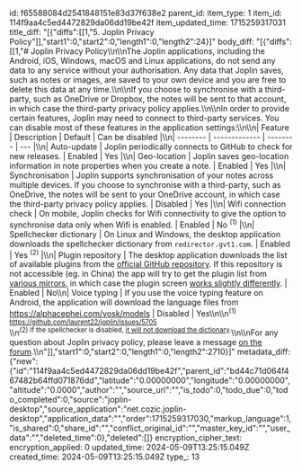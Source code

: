 id: f65588084d2541848151e83d37f638e2
parent_id: 
item_type: 1
item_id: 114f9aa4c5ed4472829da06dd19be42f
item_updated_time: 1715259317031
title_diff: "[{\"diffs\":[[1,\"5. Joplin Privacy Policy\"]],\"start1\":0,\"start2\":0,\"length1\":0,\"length2\":24}]"
body_diff: "[{\"diffs\":[[1,\"# Joplin Privacy Policy\\\n\\\nThe Joplin applications, including the Android, iOS, Windows, macOS and Linux applications, do not send any data to any service without your authorisation. Any data that Joplin saves, such as notes or images, are saved to your own device and you are free to delete this data at any time.\\\n\\\nIf you choose to synchronise with a third-party, such as OneDrive or Dropbox, the notes will be sent to that account, in which case the third-party privacy policy applies.\\\n\\\nIn order to provide certain features, Joplin may need to connect to third-party services. You can disable most of these features in the application settings:\\\n\\\n| Feature  | Description   | Default  | Can be disabled |\\\n| -------- | ------------- | -------- | --- |\\\n| Auto-update | Joplin periodically connects to GitHub to check for new releases. | Enabled | Yes |\\\n| Geo-location | Joplin saves geo-location information in note properties when you create a note. | Enabled | Yes |\\\n| Synchronisation | Joplin supports synchronisation of your notes across multiple devices. If you choose to synchronise with a third-party, such as OneDrive, the notes will be sent to your OneDrive account, in which case the third-party privacy policy applies. | Disabled | Yes |\\\n| Wifi connection check | On mobile, Joplin checks for Wifi connectivity to give the option to synchronise data only when Wifi is enabled. | Enabled | No <sup>(1)</sup> |\\\n| Spellchecker dictionary | On Linux and Windows, the desktop application downloads the spellchecker dictionary from `redirector.gvt1.com`. | Enabled | Yes <sup>(2)</sup> |\\\n| Plugin repository | The desktop application downloads the list of available plugins from the [official GitHub repository](https://github.com/joplin/plugins). If this repository is not accessible (eg. in China) the app will try to get the plugin list from [various mirrors](https://github.com/laurent22/joplin/blob/8ac6017c02017b6efd59f5fcab7e0b07f8d44164/packages/lib/services/plugins/RepositoryApi.ts#L22), in which case the plugin screen [works slightly differently](https://github.com/laurent22/joplin/issues/5161#issuecomment-925226975). | Enabled | No\\\n| Voice typing | If you use the voice typing feature on Android, the application will download the language files from https://alphacephei.com/vosk/models | Disabled | Yes\\\n\\\n<sup>(1) https://github.com/laurent22/joplin/issues/5705</sup><br/>\\\n<sup>(2) If the spellchecker is disabled, [it will not download the dictionary](https://discourse.joplinapp.org/t/new-version-of-joplin-contacting-google-servers-on-startup/23000/40?u=laurent).</sup>\\\n\\\nFor any question about Joplin privacy policy, please leave a message [on the forum](https://discourse.joplinapp.org/).\\\n\"]],\"start1\":0,\"start2\":0,\"length1\":0,\"length2\":2710}]"
metadata_diff: {"new":{"id":"114f9aa4c5ed4472829da06dd19be42f","parent_id":"bd44c71d064f467482b64ffd071876dd","latitude":"0.00000000","longitude":"0.00000000","altitude":"0.0000","author":"","source_url":"","is_todo":0,"todo_due":0,"todo_completed":0,"source":"joplin-desktop","source_application":"net.cozic.joplin-desktop","application_data":"","order":1715259317030,"markup_language":1,"is_shared":0,"share_id":"","conflict_original_id":"","master_key_id":"","user_data":"","deleted_time":0},"deleted":[]}
encryption_cipher_text: 
encryption_applied: 0
updated_time: 2024-05-09T13:25:15.049Z
created_time: 2024-05-09T13:25:15.049Z
type_: 13